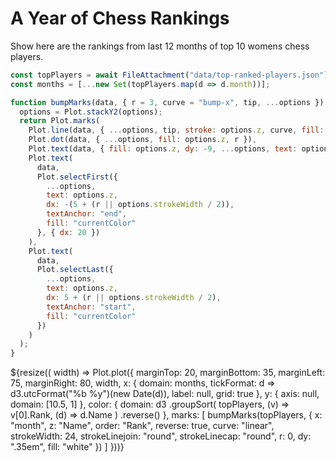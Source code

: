 # A Year of Chess Rankings

Show here are the rankings from last 12 months of top 10 womens chess players.

```js
const topPlayers = await FileAttachment("data/top-ranked-players.json").json();
const months = [...new Set(topPlayers.map(d => d.month))];
```

```js
function bumpMarks(data, { r = 3, curve = "bump-x", tip, ...options }) {
  options = Plot.stackY2(options);
  return Plot.marks(
    Plot.line(data, { ...options, tip, stroke: options.z, curve, fill: null }),
    Plot.dot(data, { ...options, fill: options.z, r }),
    Plot.text(data, { fill: options.z, dy: -9, ...options, text: options.y }),
    Plot.text(
      data,
      Plot.selectFirst({
        ...options,
        text: options.z,
        dx: -(5 + (r || options.strokeWidth / 2)),
        textAnchor: "end",
        fill: "currentColor"
      }, { dx: 20 })
    ),
    Plot.text(
      data,
      Plot.selectLast({
        ...options,
        text: options.z,
        dx: 5 + (r || options.strokeWidth / 2),
        textAnchor: "start",
        fill: "currentColor"
      })
    )
  );
}
```

<div class="card">
${resize(( width) => Plot.plot({
  marginTop: 20,
  marginBottom: 35,
  marginLeft: 75,
  marginRight: 80,
  width,
  x: {
    domain: months,
    tickFormat: d => d3.utcFormat("%b %y")(new Date(d)),
    label: null,
    grid: true
  },
  y: {
    axis: null,
    domain: [10.5, 1]
  },
  color: {
    domain: d3
      .groupSort(
        topPlayers,
        (v) => v[0].Rank,
        (d) => d.Name
      )
      .reverse()
  },
  marks: [
    bumpMarks(topPlayers, {
      x: "month",
      z: "Name",
      order: "Rank",
      reverse: true,
      curve: "linear",
      strokeWidth: 24,
      strokeLinejoin: "round",
      strokeLinecap: "round",
      r: 0,
      dy: ".35em",
      fill: "white"
    })
  ]
}))}
</div>
